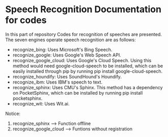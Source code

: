 # Speech Recognition Documentation for codes #
In this part of repository Codes for recognition of speeches are presented.
The seven engines operate speech recognition are as follows:

  * recognize_bing: Uses Microsoft's Bing Speech.
  * recognize_google: Uses Google's Web Speech API.
  * recognize_google_cloud: Uses Google's Cloud Speech. Using this method 
    would need google-cloud-speech to be installed, which can be easily
    installed through pip by running pip install google-cloud-speech.
  * recognize_houndify: Uses SoundHound's Houndify.
  * recognize_ibm: Uses IBM's speech to text.
  * recognize_sphinx: Uses CMU's Sphinx. This method has a dependency
    on PocketSphinx, which can be installed by running pip install pocketsphinx.
  * recognize_wit: Uses Wit.ai.

Notice:
  1. recognize_sphinx --> Function offline
  2. recognize_google_cloud --> Funtions without registration
       



